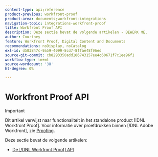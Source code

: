 ```yaml
---
content-type: api;reference
product-previous: workfront-proof
product-area: documents;workfront-integrations
navigation-topic: integrations-workfront-proof
title: Workfront Proof API
description: Deze sectie bevat de volgende artikelen - BEWERK ME.
author: Courtney
feature: Workfront Proof, Digital Content and Documents
recommendations: noDisplay, noCatalog
exl-id: d503847c-9a59-4099-8cd7-8ffae48f96ed
source-git-commit: cb8293350add186743157ee4c60671f7c1ee96f1
workflow-type: tm+mt
source-wordcount: '38'
ht-degree: 0%

---
```


# Workfront Proof API

>[!IMPORTANT]
>
>Dit artikel verwijst naar functionaliteit in het standalone product [!DNL Workfront Proof]. Voor informatie over proefdrukken binnen [!DNL Adobe Workfront], zie [Proofing](../../../review-and-approve-work/proofing/proofing.md).

Deze sectie bevat de volgende artikelen:

* [De [!DNL Workfront Proof] API](../../../workfront-proof/wp-integrations/api/workfront-proof-api.md)
